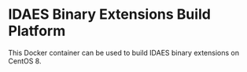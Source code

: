IDAES Binary Extensions Build Platform
======================================

This Docker container can be used to build IDAES binary extensions on CentOS 8. 
